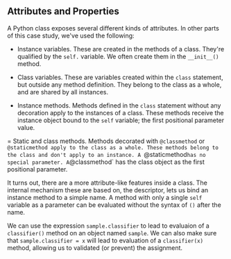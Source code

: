 
## Attributes and Properties

A Python class exposes several different kinds of attributes. 
In other parts of this case study, we've used the following:

-   Instance variables. 
    These are created in the methods of a class.
    They're qualified by the `self.` variable. We often create them in the `__init__()` method.

-   Class variables. 
    These are variables created within the `class` statement,
    but outside any method definition. They belong to the class as a whole, and are shared by 
    all instances. 
    
-   Instance methods. 
    Methods defined in the `class` statement without any decoration
    apply to the instances of a class. 
    These methods receive the instance object bound to the `self` variable; the first positional parameter value.

=   Static and class methods. 
    Methods decorated with `@classmethod` or `@staticmethod apply to the class
    as a whole. These methods belong to the class and don't apply to an instance.
    A `@staticmethod` has no special parameter.
    A `@classmethod` has the class object as the first positional parameter.
    
It turns out, there are a more attribute-like features inside a class. The internal mechanism 
these are based on, the descriptor,
lets us bind an instance method to a simple name. A method with only a single `self` variable
as a parameter can be evaluated without the syntax of `()` after the name.

We can use the expression `sample.classifier` to lead to evaluaion of a `classifier()` method
on an object named `sample`.
We can also make sure that `sample.classifier = x` will lead to evaluation of a `classifier(x)`
method, allowing us to validated (or prevent) the assignment.

